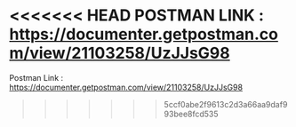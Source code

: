 <<<<<<< HEAD
POSTMAN LINK : https://documenter.getpostman.com/view/21103258/UzJJsG98
=======
Postman Link : https://documenter.getpostman.com/view/21103258/UzJJsG98
>>>>>>> 5ccf0abe2f9613c2d3a66aa9daf993bee8fcd535
